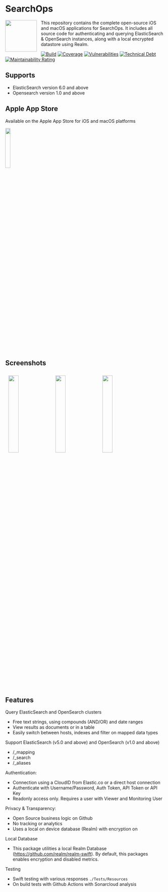 # SearchOps

<img align="left" width=100 src="./Logo.png" style="padding-right:10px">

This repository contains the complete open-source iOS and macOS applications for SearchOps. It includes all source code for authenticating and querying ElasticSearch & OpenSearch instances, along with a local encrypted datastore using Realm.

[![Build](https://github.com/mccaffers/SearchOps/actions/workflows/swift.yml/badge.svg)](https://github.com/mccaffers/SearchOps/actions/workflows/swift.yml) [![Coverage](https://sonarcloud.io/api/project_badges/measure?project=mccaffers_SearchOps&metric=coverage)](https://sonarcloud.io/summary/new_code?id=mccaffers_SearchOps) [![Vulnerabilities](https://sonarcloud.io/api/project_badges/measure?project=mccaffers_SearchOps&metric=vulnerabilities)](https://sonarcloud.io/summary/new_code?id=mccaffers_SearchOps) [![Technical Debt](https://sonarcloud.io/api/project_badges/measure?project=mccaffers_SearchOps&metric=sqale_index)](https://sonarcloud.io/summary/new_code?id=mccaffers_SearchOps) [![Maintainability Rating](https://sonarcloud.io/api/project_badges/measure?project=mccaffers_SearchOps&metric=sqale_rating)](https://sonarcloud.io/summary/new_code?id=mccaffers_SearchOps)

## Supports

- ElasticSearch version 6.0 and above
- Opensearch version 1.0 and above

## Apple App Store

Available on the Apple App Store for iOS and macOS platforms

<a href="https://apps.apple.com/us/app/search-ops/id6453696339?platform=iphone"><img width=18% src="./AppStore.svg"></a>

## Screenshots

<img align="left" width=25% src="./Screenshots/listview.png" style="padding:10px">
<img align="left" width=25% src="./Screenshots/tableview.png" style="padding:10px">
<img align="left" width=25% src="./Screenshots/document.png" style="padding:10px">

<br clear="left"/>

## Features

Query ElasticSearch and OpenSearch clusters
* Free text strings, using compounds (AND/OR) and date ranges 
* View results as documents or in a table
* Easily switch between hosts, indexes and filter on mapped data types

Support ElasticSearch (v5.0 and above) and OpenSearch (v1.0 and above)
* /_mapping
* /_search
* /_aliases

Authentication:
* Connection using a CloudID from Elastic.co or a direct host connection
* Authenticate with Username/Password, Auth Token, API Token or API Key
* Readonly access only. Requires a user with Viewer and Monitoring User

Privacy & Transparency:
* Open Source business logic on Github
* No tracking or analytics
* Uses a local on device database (Realm) with encryption on

Local Database
* This package utilities a local Realm Database (https://github.com/realm/realm-swift). By default, this packages enables encryption and disabled metrics.

Testing
* Swift testing with various responses `./Tests/Resources`
* On build tests with Github Actions with Sonarcloud analysis
